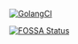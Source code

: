 [![GolangCI](https://golangci.com/badges/github.com/naiba/com.svg)](https://golangci.com/r/github.com/naiba/com)

[![FOSSA Status](https://app.fossa.io/api/projects/git%2Bgithub.com%2Fnaiba%2Fcom.svg?type=large)](https://app.fossa.io/projects/git%2Bgithub.com%2Fnaiba%2Fcom?ref=badge_large)

